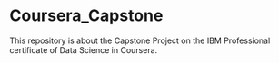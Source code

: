 # Coursera_Capstone
This repository is about the Capstone Project on the IBM Professional certificate of Data Science in Coursera.
